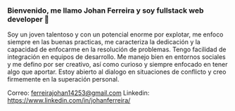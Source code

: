 ### Bienvenido, me llamo Johan Ferreira y soy fullstack web developer 👋

<!--
**KraosFex/KraosFex** is a ✨ _special_ ✨ repository because its `README.md` (this file) appears on your GitHub profile.

Here are some ideas to get you started:

- 🔭 I’m currently working on ...
- 🌱 I’m currently learning ...
- 👯 I’m looking to collaborate on ...
- 🤔 I’m looking for help with ...
- 💬 Ask me about ...
- 📫 How to reach me: ...
- 😄 Pronouns: ...
- ⚡ Fun fact: ...
-->
Soy un joven talentoso y con un potencial enorme por explotar, me enfoco siempre en las buenas practicas, me caracteriza la dedicación y la capacidad de enfocarme en la resolución de problemas. Tengo facilidad de integración en equipos de desarrollo. Me manejo bien en entornos sociales y me defino por ser creativo, así como curioso y siempre enfocado en tener algo que aportar. Estoy abierto al dialogo en situaciones de conflicto y creo firmemente en la superación personal.

Correo: ferreirajohan14253@gmail.com
Linkedin: https://www.linkedin.com/in/johanferreira/ 
